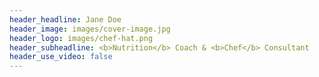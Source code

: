 ```yaml
---
header_headline: Jane Doe
header_image: images/cover-image.jpg
header_logo: images/chef-hat.png
header_subheadline: <b>Nutrition</b> Coach & <b>Chef</b> Consultant
header_use_video: false
---
```

